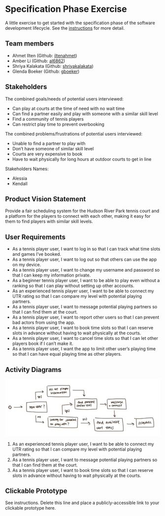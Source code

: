 # Specification Phase Exercise

A little exercise to get started with the specification phase of the software development lifecycle. See the [instructions](instructions.md) for more detail.

## Team members

- Ahmet Ilten (Github: [iltenahmet](https://github.com/iltenahmet))
- Amber Li (Github: [al6862](https://github.com/al6862))
- Shriya Kalakata (Github: [shriyakalakata](https://github.com/shriyakalakata))
- Glenda Boeker (Github: [gboeker](https://github.com/gboeker))

## Stakeholders

The combined goals/needs of potential users interviewed:
* Can play at courts at the time of need with no wait time
* Can find a partner easily and play with someone with a similar skill level
* Find a community of tennis players
* Can restrict play time to prevent overbooking

The combined problems/frustrations of potential users interviewed:
* Unable to find a partner to play with
* Don’t have someone of similar skill level
* Courts are very expensive to book
* Have to wait physically for long hours at outdoor courts to get in line

Stakeholders Names:
* Alessia
* Kendall

## Product Vision Statement

Provide a fair scheduling system for the Hudson River Park tennis court and a platform for the players to connect with each other, making it easy for them to find players with similar skill levels. 

## User Requirements

* As a tennis player user, I want to log in so that I can track what time slots and games I’ve booked.
* As a tennis player user, I want to log out so that others can use the app on my device.
* As a tennis player user, I want to change my username and password so that I can keep my information private.
* As a beginner tennis player user, I want to be able to play even without a ranking so that I can play without setting up other accounts.
* As an experienced tennis player user, I want to be able to connect my UTR rating so that I can compare my level with potential playing partners.
* As a tennis player user, I want to message potential playing partners so that I can find them at the court.
* As a tennis player user, I want to report other users so that I can prevent bad actors from using the app.
* As a tennis player user, I want to book time slots so that I can reserve slots in advance without having to wait physically at the courts.
* As a tennis player user, I want to cancel time slots so that I can let other players book if I can’t make it.
* As a tennis player user, I want the app to limit other user’s playing time so that I can have equal playing time as other players.

## Activity Diagrams

<!-- <img src="images/UML_activity_diagram.png" alt="uml diagram" width="500"/> -->

![image](images/UML_activity_diagram.png)


1. As an experienced tennis player user, I want to be able to connect my UTR rating so that I can compare my level with potential playing partners.
2. As a tennis player user, I want to message potential playing partners so that I can find them at the court.
3. As a tennis player user, I want to book time slots so that I can reserve slots in advance without having to wait physically at the courts.

## Clickable Prototype

See instructions. Delete this line and place a publicly-accessible link to your clickable prototype here.

